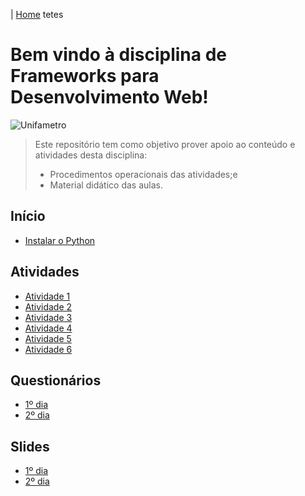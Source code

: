 |  [Home](README.md) tetes

# Bem vindo à disciplina de Frameworks para Desenvolvimento Web!
![Unifametro](doc/logo.png)
>  Este repositório  tem como objetivo prover apoio ao conteúdo e atividades desta disciplina:
>  *  Procedimentos operacionais das atividades;e
>  *  Material didático das aulas.

## Início
*  [Instalar o Python](doc/python.md)

## Atividades
*  [Atividade 1](doc/atv1.md)
*  [Atividade 2](doc/atv2.md)
*  [Atividade 3](doc/atv3.md)
*  [Atividade 4](README.md#atividades)
*  [Atividade 5](README.md#atividades)
*  [Atividade 6](README.md#atividades)

## Questionários
*  [1º dia](README.md#questionários)
*  [2º dia](README.md#questionários)

## Slides
*  [1º dia](README.md#slides)
*  [2º dia](README.md#slides)

